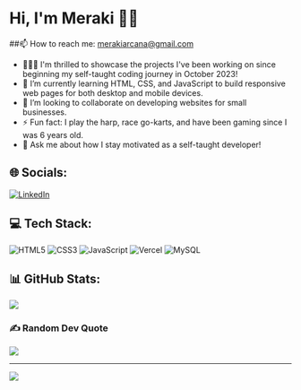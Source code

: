 # Hi, I'm Meraki 👋🏽

##📫 How to reach me: merakiarcana@gmail.com

- 👩🏽‍💻 I'm thrilled to showcase the projects I've been working on since beginning my self-taught coding journey in October 2023!</br>
- 🌱 I’m currently learning HTML, CSS, and JavaScript to build responsive web pages for both desktop and mobile devices.</br>
- 🤝 I’m looking to collaborate on developing websites for small businesses.</br>
- ⚡ Fun fact: I play the harp, race go-karts, and have been gaming since I was 6 years old.</br>
- 💬 Ask me about how I stay motivated as a self-taught developer!

  
## 🌐 Socials:
[![LinkedIn](https://img.shields.io/badge/LinkedIn-%230077B5.svg?logo=linkedin&logoColor=white)](https://linkedin.com/in/https://www.linkedin.com/in/meraki-arcana/) 

## 💻 Tech Stack:
![HTML5](https://img.shields.io/badge/html5-%23E34F26.svg?style=for-the-badge&logo=html5&logoColor=white) ![CSS3](https://img.shields.io/badge/css3-%231572B6.svg?style=for-the-badge&logo=css3&logoColor=white) ![JavaScript](https://img.shields.io/badge/javascript-%23323330.svg?style=for-the-badge&logo=javascript&logoColor=%23F7DF1E) ![Vercel](https://img.shields.io/badge/vercel-%23000000.svg?style=for-the-badge&logo=vercel&logoColor=white) ![MySQL](https://img.shields.io/badge/mysql-4479A1.svg?style=for-the-badge&logo=mysql&logoColor=white)</br>

## 📊 GitHub Stats:
![](https://github-readme-stats.vercel.app/api/top-langs/?username=meraki-arcana&theme=dark&hide_border=false&include_all_commits=false&count_private=false&layout=compact)</br>

### ✍️ Random Dev Quote
![](https://quotes-github-readme.vercel.app/api?type=vetical&theme=tokyonight)

---
[![](https://visitcount.itsvg.in/api?id=meraki-arcana&icon=0&color=8)](https://visitcount.itsvg.in)

<!-- Proudly created with GPRM ( https://gprm.itsvg.in ) -->
